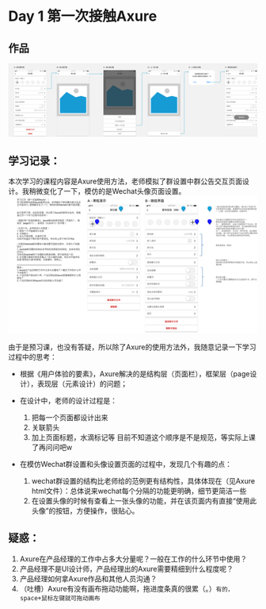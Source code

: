# Day 1 第一次接触Axure

## 作品
![Image1](https://github.com/XinyueYu16/Axure/blob/master/%E7%BD%91%E6%98%93%E4%BA%91%E8%AF%BE%E5%A0%82%E9%A2%84%E4%B9%A0%E8%AF%BE/Day%201%20%E7%BE%A4%E5%A4%B4%E5%83%8F%E8%AE%BE%E7%BD%AE.png)

## 学习记录：

本次学习的课程内容是Axure使用方法，老师模拟了群设置中群公告交互页面设计。我稍微变化了一下，模仿的是Wechat头像页面设置。
![Image2](https://github.com/XinyueYu16/Axure/blob/master/%E7%BD%91%E6%98%93%E4%BA%91%E8%AF%BE%E5%A0%82%E9%A2%84%E4%B9%A0%E8%AF%BE/Day%201%20%E5%AD%A6%E4%B9%A0%E8%AE%B0%E5%BD%95.png)

由于是预习课，也没有答疑，所以除了Axure的使用方法外，我随意记录一下学习过程中的思考：

- 根据《用户体验的要素》，Axure解决的是结构层（页面栏），框架层（page设计），表现层（元素设计）的问题；

- 在设计中，老师的设计过程是：
  1. 把每一个页面都设计出来
  2. 关联箭头
  3. 加上页面标题，水滴标记等
目前不知道这个顺序是不是规范，等实际上课了再问问吧w

- 在模仿Wechat群设置和头像设置页面的过程中，发现几个有趣的点：
  1. wechat群设置的结构比老师给的范例更有结构性，具体体现在（见Axure html文件）：总体说来wechat每个分隔的功能更明确，细节更简洁一些
  2. 在设置头像的时候有查看上一张头像的功能，并在该页面内有直接“使用此头像”的按钮，方便操作，很贴心。


## 疑惑：
1. Axure在产品经理的工作中占多大分量呢？一般在工作的什么环节中使用？
2. 产品经理不是UI设计师，产品经理出的Axure需要精细到什么程度呢？
3. 产品经理如何拿Axure作品和其他人员沟通？
4. （吐槽）Axure有没有画布拖动功能啊，拖进度条真的很累（。）`有的，space+鼠标左键就可拖动画布`
